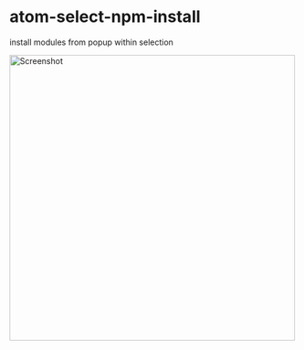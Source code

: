 # atom-select-npm-install

install modules from popup within selection

<img src="https://github.com/fengzilong/atom-select-npm-install/blob/master/screenshot.png?raw=true" alt="Screenshot" width="500">
